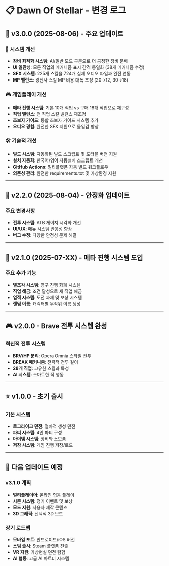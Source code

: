 # 📋 Dawn Of Stellar - 변경 로그

## 🎉 v3.0.0 (2025-08-06) - 주요 업데이트

### 🔧 시스템 개선
- **장비 최적화 시스템**: AI/일반 모드 구분으로 더 공정한 장비 분배
- **UI 일관성**: 모든 직업의 메커니즘 표시 간격 통일화 (38개 메커니즘 수정)
- **SFX 시스템**: 225개 스킬을 724개 실제 오디오 파일과 완전 연동
- **MP 밸런스**: 광전사 스킬 MP 비용 대폭 조정 (20→12, 30→18)

### 🎮 게임플레이 개선
- **메타 진행 시스템**: 기본 10개 직업 vs 구매 18개 직업으로 재구성
- **직업 밸런스**: 전 직업 스킬 밸런스 재조정
- **초보자 가이드**: 통합 초보자 가이드 시스템 추가
- **오디오 경험**: 완전한 SFX 지원으로 몰입감 향상

### 🛠️ 기술적 개선
- **빌드 시스템**: 자동화된 빌드 스크립트 및 포터블 버전 지원
- **설치 자동화**: 한국어/영어 자동설치 스크립트 개선
- **GitHub Actions**: 멀티플랫폼 자동 빌드 워크플로우
- **의존성 관리**: 완전한 requirements.txt 및 가상환경 지원

---

## 🎯 v2.2.0 (2025-08-04) - 안정화 업데이트

### 주요 변경사항
- **전투 시스템**: ATB 게이지 시각화 개선
- **UI/UX**: 메뉴 시스템 반응성 향상
- **버그 수정**: 다양한 안정성 문제 해결

---

## 🚀 v2.1.0 (2025-07-XX) - 메타 진행 시스템 도입

### 주요 추가 기능
- **별조각 시스템**: 영구 진행 화폐 시스템
- **직업 해금**: 조건 달성으로 새 직업 해금
- **업적 시스템**: 도전 과제 및 보상 시스템
- **랜덤 이름**: 캐릭터별 무작위 이름 생성

---

## 🎮 v2.0.0 - Brave 전투 시스템 완성

### 혁신적 전투 시스템
- **BRV/HP 분리**: Opera Omnia 스타일 전투
- **BREAK 메커니즘**: 전략적 전투 깊이
- **28개 직업**: 고유한 스킬과 특성
- **AI 시스템**: 스마트한 적 행동

---

## ⭐ v1.0.0 - 초기 출시

### 기본 시스템
- **로그라이크 던전**: 절차적 생성 던전
- **파티 시스템**: 4인 파티 구성
- **아이템 시스템**: 장비와 소모품
- **저장 시스템**: 게임 진행 저장/로드

---

## 🔮 다음 업데이트 예정

### v3.1.0 계획
- **멀티플레이어**: 온라인 협동 플레이
- **시즌 시스템**: 정기 이벤트 및 보상
- **모드 지원**: 사용자 제작 콘텐츠
- **3D 그래픽**: 선택적 3D 모드

### 장기 로드맵
- **모바일 포트**: 안드로이드/iOS 버전
- **스팀 출시**: Steam 플랫폼 진출
- **VR 지원**: 가상현실 던전 탐험
- **AI 협동**: 고급 AI 파트너 시스템
